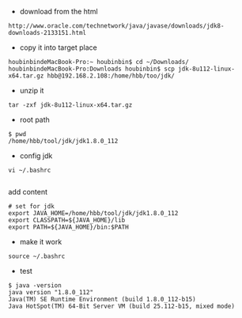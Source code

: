 - download from the html

```
http://www.oracle.com/technetwork/java/javase/downloads/jdk8-downloads-2133151.html
```

- copy it into target place

```
houbinbindeMacBook-Pro:~ houbinbin$ cd ~/Downloads/
houbinbindeMacBook-Pro:Downloads houbinbin$ scp jdk-8u112-linux-x64.tar.gz hbb@192.168.2.108:/home/hbb/too/jdk/
```


- unzip it

```
tar -zxf jdk-8u112-linux-x64.tar.gz
```

- root path

```
$ pwd
/home/hbb/tool/jdk/jdk1.8.0_112
```

- config jdk

```
vi ~/.bashrc


```
 add content

```
# set for jdk
export JAVA_HOME=/home/hbb/tool/jdk/jdk1.8.0_112
export CLASSPATH=${JAVA_HOME}/lib
export PATH=${JAVA_HOME}/bin:$PATH
```

- make it work

```
source ~/.bashrc
```

- test

```
$ java -version
java version "1.8.0_112"
Java(TM) SE Runtime Environment (build 1.8.0_112-b15)
Java HotSpot(TM) 64-Bit Server VM (build 25.112-b15, mixed mode)
```

